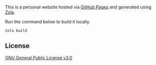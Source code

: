 This is a personal website hosted via [GitHub Pages](https://pages.github.com/)
and generated using [Zola](https://www.getzola.org/).

Run the command below to build it locally.

```sh
zola build
```

## License

[GNU General Public License v3.0](LICENSE)
